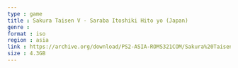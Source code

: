 ```yaml
---
type : game
title : Sakura Taisen V - Saraba Itoshiki Hito yo (Japan)
genre : 
format : iso
region : asia
link : https://archive.org/download/PS2-ASIA-ROMS321COM/Sakura%20Taisen%20V%20-%20Saraba%20Itoshiki%20Hito%20yo%20%28Japan%29.7z
size : 4.3GB
---
```

